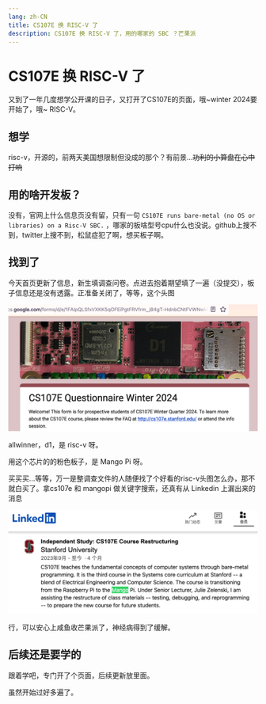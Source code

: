 ```yaml
---
lang: zh-CN
title: CS107E 换 RISC-V 了
description: CS107E 换 RISC-V 了，用的哪家的 SBC ？芒果派
---
```


# CS107E 换 RISC-V 了

又到了一年几度想学公开课的日子，又打开了CS107E的页面，哦~winter 2024要开始了，哦~ RISC-V。

## 想学

risc-v，开源的，前两天美国想限制但没成的那个？有前景…~~功利的小算盘在心中打响~~

## 用的啥开发板？

没有，官网上什么信息页没有留，只有一句 `CS107E runs bare-metal (no OS or libraries) on a Risc-V SBC.` ，哪家的板啥型号cpu什么也没说。github上搜不到，twitter上搜不到，松鼠症犯了啊，想买板子啊。

## 找到了

今天首页更新了信息，新生填调查问卷。点进去抱着期望填了一遍（没提交），板子信息还是没有透露。正准备关闭了，等等，这个头图

![image-20231208161345607](../assets/image-20231208161345607.png)

allwinner，d1，是 risc-v 呀。

用这个芯片的的粉色板子，是 Mango Pi 呀。

买买买…等等，万一是整调查文件的人随便找了个好看的risc-v头图怎么办，那不就白买了。拿cs107e 和 mangopi 做关键字搜索，还真有从 Linkedin 上漏出来的消息

![image-20231208163452247](../assets/image-20231208163452247.png)

行，可以安心上咸鱼收芒果派了，神经病得到了缓解。

## 后续还是要学的

跟着学吧，专门开了个页面，后续更新放里面。

虽然开始过好多遍了。
